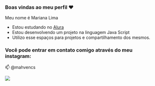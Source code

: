### Boas vindas ao meu perfil ♥️

Meu nome é Mariana Lima
- Estou estudando no [Alura](www.alura.com.br)
- Estou desenvolvendo um projeto na linguagem Java Script
- Utilizo esse espaços para projetos e compartilhamento dos mesmos.

### Você pode entrar em contato comigo através do meu instagram: 

📫 @mahvencs

![](https://media1.tenor.com/m/AmtGg5GiqIAAAAAC/shaquille-o-neal-excited.gif)
